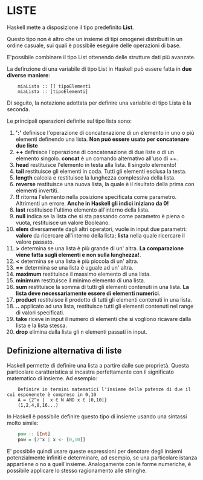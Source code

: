 # LISTE
Haskell mette a disposizione il tipo predefinito **List**.

Questo tipo non è altro che un insieme di tipi omogenei distribuiti in un ordine casuale, sui quali è possibile eseguire delle operazioni di base.

E'possibile combinare il tipo List ottenendo delle strutture dati più avanzate.

La definzione di una variabile di tipo List in Haskell può essere fatta in __due diverse maniere__:

```
    miaLista :: [] tipoElementi
    miaLista :: [tipoElementi]
```

Di seguito, la notazione adottata per definire una variabile di tipo Lista è la seconda.

Le principali operazioni definite sul tipo lista sono:
1. **':'** definisce l'operazione di concatenazione di un elemento in uno o più elementi definendo una lista. __Non può essere usato per concatenare due liste__
2. **++** definisce l'operazione di concatenazione di due liste o di un elemento singolo. **concat** è un comando alternativo all'uso di ++.
3. **head** restituisce l'elemento in testa alla lista. Il singolo elemento!
4. **tail** restituisce gli elementi in coda. Tutti gli elementi esclusa la testa.
5. **length** calcola e restituisce la lunghezza complessiva della lista.
6. **reverse** restituisce una nuova lista, la quale è il risultato della prima con elementi invertiti.
7. **!!** ritorna l'elemento nella posizione specificata come parametro. Altrimenti un errore. __Anche in Haskell gli indici iniziano da 0!__
8. **last** restituisce l'ultimo elemento all'interno della lista.
9. **null** indica se la lista che si sta passando come parametro è piena o vuota, restituisce un valore Booleano.
10. **elem** diversamente dagli altri operatori, vuole in input due parametri: __valore__ da ricercare all'interno della lista; __lista__ nella quale ricercare il valore passato.
11. **>** determina se una lista è più grande di un' altra. __La comparazione viene fatta sugli elementi e non sulla lunghezza!__.
12. **<** determina se una lista è più piccola di un' altra. 
13. **==** determina se una lista è uguale ad un' altra. 
14. **maximum** restituisce il massimo elemento di una lista.
15. **minimum** restituisce il minimo elemento di una lista.
16. **sum** restituisce la somma di tutti gli elementi contenuti in una lista. __La lista deve necessariamente essere di elementi numerici__.
17. **product** restituisce il prodotto di tutti gli elementi contenuti in una lista.
18. **..** applicato ad una lista, restituisce tutti gli elementi contenuti nel range di valori specificati.
19. **take** riceve in input il numero di elementi che si vogliono ricavare dalla lista e la lista stessa.
20. **drop** elimina dalla lista gli n elementi passati in input.

## Definizione alternativa di liste

Haskell permette di definire una lista a partire dalle sue proprietà. Questa particolare caratteristica si incastra perfettamente con il significato matematico di insieme. Ad esempio:

```
    Definire in termini matematici l'insieme delle potenze di due il cui esponenete è compreso in 0,10
    A = {2^x |  x ∈ N AND x ∈ [0,10]}
    (1,2,4,8,16...)
```

In Haskell è possibile definire questo tipo di insieme usando una sintassi molto simile:

```haskell
    pow :: [Int]
    pow = [2^x | x <- [0,10]]
```

E' possibile quindi usare queste espressioni per denotare degli insiemi potenzialmente infiniti e determinare, ad esempio, se una particolare istanza appartiene o no a quell'insieme. Analogamente con le forme numeriche, è possibile applicare lo stesso ragionamento alle stringhe.